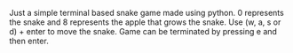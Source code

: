 Just a simple terminal based snake game made using python. 0 represents the snake and 8 represents the apple that grows the snake. 
Use (w, a, s or d) + enter to move the snake.
Game can be terminated by pressing e and then enter.
